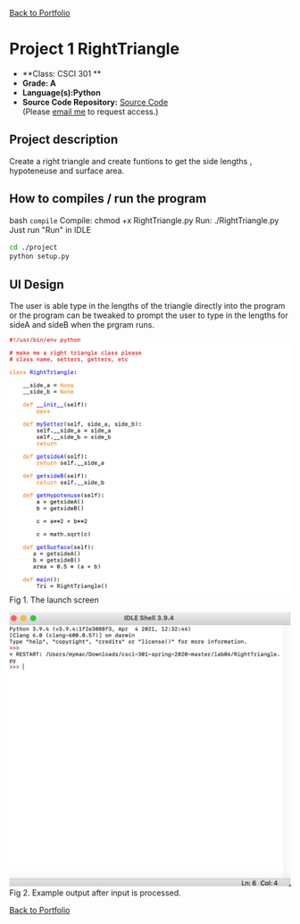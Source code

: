 [Back to Portfolio](./index.md)

Project 1 RightTriangle
===============

-   **Class: CSCI 301 ** 
-   **Grade: A**
-   **Language(s):Python**
-   **Source Code Repository:** [Source Code](https://github.com/Malik526/RightTriangle_SrcCode.git)  
    (Please [email me](mailto:mmstewart@csustudent.net?subject=GitHub%20Access) to request access.)

## Project description
Create a right triangle and create funtions to get the side lengths , hypoteneuse and surface area. 

## How to compiles / run the program

bash
```compile```
Compile: chmod +x RightTriangle.py
Run: ./RightTriangle.py
Just run "Run" in IDLE


```bash
cd ./project
python setup.py
```

## UI Design
The user is able type in the lengths of the triangle directly into the program or the program can be tweaked to prompt the user to type in the lengths for sideA and sideB when the prgram runs.

![screenshot](images/launch.png)
Fig 1. The launch screen

![screenshot](images/Screenshot_output.png)
Fig 2. Example output after input is processed.


[Back to Portfolio](./index.md)
